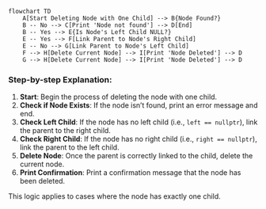 
```mermaid
flowchart TD
    A[Start Deleting Node with One Child] --> B{Node Found?}
    B -- No --> C[Print 'Node not found'] --> D[End]
    B -- Yes --> E{Is Node's Left Child NULL?}
    E -- Yes --> F[Link Parent to Node's Right Child]
    E -- No --> G[Link Parent to Node's Left Child]
    F --> H[Delete Current Node] --> I[Print 'Node Deleted'] --> D
    G --> H[Delete Current Node] --> I[Print 'Node Deleted'] --> D
```



### Step-by-step Explanation:
1. **Start**: Begin the process of deleting the node with one child.
2. **Check if Node Exists**: If the node isn’t found, print an error message and end.
3. **Check Left Child**: If the node has no left child (i.e., `left == nullptr`), link the parent to the right child.
4. **Check Right Child**: If the node has no right child (i.e., `right == nullptr`), link the parent to the left child.
5. **Delete Node**: Once the parent is correctly linked to the child, delete the current node.
6. **Print Confirmation**: Print a confirmation message that the node has been deleted.

This logic applies to cases where the node has exactly one child.